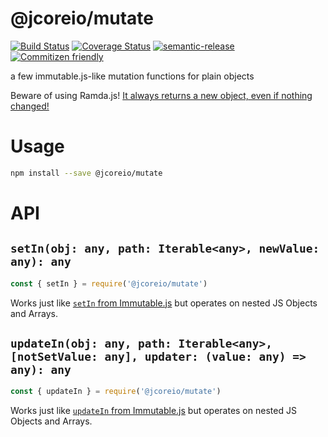 # @jcoreio/mutate

[![Build Status](https://travis-ci.org/jcoreio/mutate.svg?branch=master)](https://travis-ci.org/jcoreio/mutate)
[![Coverage Status](https://codecov.io/gh/jcoreio/mutate/branch/master/graph/badge.svg)](https://codecov.io/gh/jcoreio/mutate)
[![semantic-release](https://img.shields.io/badge/%20%20%F0%9F%93%A6%F0%9F%9A%80-semantic--release-e10079.svg)](https://github.com/semantic-release/semantic-release)
[![Commitizen friendly](https://img.shields.io/badge/commitizen-friendly-brightgreen.svg)](http://commitizen.github.io/cz-cli/)

a few immutable.js-like mutation functions for plain objects

Beware of using Ramda.js! [It always returns a new object, even if nothing changed!](https://github.com/ramda/ramda/issues/2429)

# Usage

```sh
npm install --save @jcoreio/mutate
```

# API

## `setIn(obj: any, path: Iterable<any>, newValue: any): any`

```js
const { setIn } = require('@jcoreio/mutate')
```

Works just like [`setIn` from Immutable.js](https://facebook.github.io/immutable-js/docs/#/setIn)
but operates on nested JS Objects and Arrays.

## `updateIn(obj: any, path: Iterable<any>, [notSetValue: any], updater: (value: any) => any): any`

```js
const { updateIn } = require('@jcoreio/mutate')
```

Works just like [`updateIn` from Immutable.js](https://facebook.github.io/immutable-js/docs/#/setIn)
but operates on nested JS Objects and Arrays.
